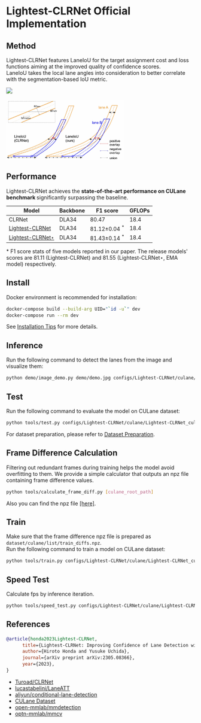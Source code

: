 
# Lightest-CLRNet Official Implementation

## Method

Lightest-CLRNet features LaneIoU for the target assignment cost and loss functions aiming at the improved quality of confidence scores.<br>
LaneIoU takes the local lane angles into consideration to better correlate with the segmentation-based IoU metric.

<p align="left"> <img src="docs/figures/Lightest-CLRNet.jpg" height="200"\></p>
<p align="left"> <img src="docs/figures/laneiou.jpg" height="160"\></p>

## Performance

Lightest-CLRNet achieves the <b>state-of-the-art performance on CULane benchmark </b> significantly surpassing the baseline.

Model           | Backbone | F1 score | GFLOPs
---             | ---      | ---           | ---
CLRNet        | DLA34    | 80.47  | 18.4
[Lightest-CLRNet](https://github.com/chenxingqiang/Lightest-CLRNet/releases/download/v0.1.0/Lightest-CLRNet_culane_dla34.pth)        | DLA34    | 81.12&pm;0.04 <sup>*</sup>| 18.4
[Lightest-CLRNet&#8902;](https://github.com/chenxingqiang/Lightest-CLRNet/releases/download/v0.1.0/Lightest-CLRNet_culane_dla34_ema.pth) | DLA34    | 81.43&pm;0.14 <sup>*</sup> | 18.4

\* F1 score stats of five models reported in our paper. The release models' scores are 81.11 (Lightest-CLRNet) and 81.55 (Lightest-CLRNet&#8902;, EMA model) respectively.

## Install

Docker environment is recommended for installation:

```bash
docker-compose build --build-arg UID="`id -u`" dev
docker-compose run --rm dev
```

See [Installation Tips](docs/INSTALL.md) for more details.

## Inference

Run the following command to detect the lanes from the image and visualize them:

```bash
python demo/image_demo.py demo/demo.jpg configs/Lightest-CLRNet/culane/Lightest-CLRNet_culane_dla34_ema.py Lightest-CLRNet_culane_dla34_ema.pth --out-file=result.png
```

## Test

Run the following command to evaluate the model on CULane dataset:

```bash
python tools/test.py configs/Lightest-CLRNet/culane/Lightest-CLRNet_culane_dla34_ema.py Lightest-CLRNet_culane_dla34_ema.pth
```

For dataset preparation, please refer to [Dataset Preparation](docs/DATASETS.md).

## Frame Difference Calculation

Filtering out redundant frames during training helps the model avoid overfitting to them. We provide a simple calculator that outputs an npz file containing frame difference values.

```bash
python tools/calculate_frame_diff.py [culane_root_path]
```

Also you can find the npz file [[here]](https://github.com/chenxingqiang/Lightest-CLRNet/releases/download/v0.2.0/train_diffs.npz).

## Train

Make sure that the frame difference npz file is prepared as `dataset/culane/list/train_diffs.npz`.<br>
Run the following command to train a model on CULane dataset:

```bash
python tools/train.py configs/Lightest-CLRNet/culane/Lightest-CLRNet_culane_dla34.py
```

## Speed Test

Calculate fps by inference iteration.

```bash
python tools/speed_test.py configs/Lightest-CLRNet/culane/Lightest-CLRNet_culane_dla34.py Lightest-CLRNet_culane_dla34.pth --filename demo/demo.jpg --n_iter_warmup 1000 --n_iter_test 10000
```

## References

```BibTeX
@article{honda2023Lightest-CLRNet,
      title={Lightest-CLRNet: Improving Confidence of Lane Detection with LaneIoU},
      author={Hiroto Honda and Yusuke Uchida},
      journal={arXiv preprint arXiv:2305.08366},
      year={2023},
}
```

- [Turoad/CLRNet](https://github.com/Turoad/CLRNet/)
- [lucastabelini/LaneATT](https://github.com/lucastabelini/LaneATT)
- [aliyun/conditional-lane-detection](https://github.com/aliyun/conditional-lane-detection)
- [CULane Dataset](https://xingangpan.github.io/projects/CULane.html)
- [open-mmlab/mmdetection](https://github.com/open-mmlab/mmdetection)
- [optn-mmlab/mmcv](https://github.com/open-mmlab/mmcv)
